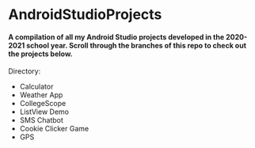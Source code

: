 # AndroidStudioProjects

#### A compilation of all my Android Studio projects developed in the 2020-2021 school year. Scroll through the branches of this repo to check out the projects below.

Directory:

- Calculator
- Weather App
- CollegeScope
- ListView Demo
- SMS Chatbot
- Cookie Clicker Game
- GPS
